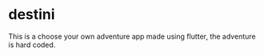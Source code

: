 # destini

This is a choose your own adventure app made using flutter, the adventure is hard coded.
